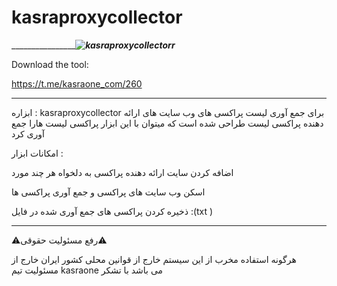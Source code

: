 # kasraproxycollector



  ___________________________________![kasraproxycollectorr](https://github.com/kasraone/kasraproxycollector/assets/121594710/d24a2790-961f-441d-9a8f-0f4cbd5e9b2f)___________________





Download the tool: 

https://t.me/kasraone_com/260


------------------------------------------------------------------------------------------------------------------------
ابزاره : kasraproxycollector   برای جمع آوری لیست پراکسی های وب سایت های ارائه دهنده پراکسی لیست طراحی شده است که میتوان با این ابزار پراکسی لیست هارا جمع آوری کرد

امکانات ابزار :

اضافه کردن سایت ارائه دهنده پراکسی به دلخواه هر چند مورد 

اسکن وب سایت های پراکسی و جمع آوری پراکسی ها 

ذخیره کردن پراکسی های جمع آوری شده در فایل :(txt )                                                                                                                                                                                                                                                                                                                                                                                                                    


------------------------------------------------------------------------------------------------------------------------



⚠️رفع مسئولیت حقوقی⚠️


هرگونه استفاده مخرب از این سیستم خارج از قوانین محلی کشور ایران خارج از مسئولیت تیم kasraone می باشد با تشکر 
